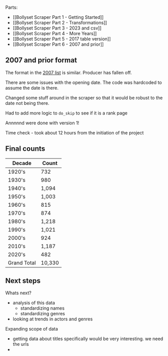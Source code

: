 Parts:
- [[Bollyset Scraper Part 1 - Getting Started]]
- [[Bollyset Scraper Part 2 - Transformations]]
- [[Bollyset Scraper Part 3 - 2023 and csv]]
- [[Bollyset Scraper Part 4 - More Years]]
- [[Bollyset Scraper Part 5 - 2017 table version]]
- [[Bollyset Scraper Part 6 - 2007 and prior]]
## 2007 and prior format
The format in the [2007 list](https://en.wikipedia.org/wiki/List_of_Hindi_films_of_2007) is similar. Producer has fallen off. 

There are some issues with the opening date. The code was hardcoded to assume the date is there. 

Changed some stuff around in the scraper so that it would be robust to the date not being there. 

Had to add more logic to  `do_skip` to see if it is a rank page

Annnnnd were done with version 1!

Time check - took about 12 hours from the initiation of the project

## Final counts
| Decade        | Count |
|---------------|-------|
| 1920's        | 732   |
| 1930's        | 980   |
| 1940's        | 1,094 |
| 1950's        | 1,003 |
| 1960's        | 815   |
| 1970's        | 874   |
| 1980's        | 1,218 |
| 1990's        | 1,021 |
| 2000's        | 924   |
| 2010's        | 1,187 |
| 2020's        | 482   |
| Grand Total   | 10,330|
## Next steps
Whats next? 
- analysis of this data
	- standardizing names
	- standardizing genres
- looking at trends in actors and genres

Expanding scope of data
- getting data about titles specifically would be very interesting. we need the urls
- 